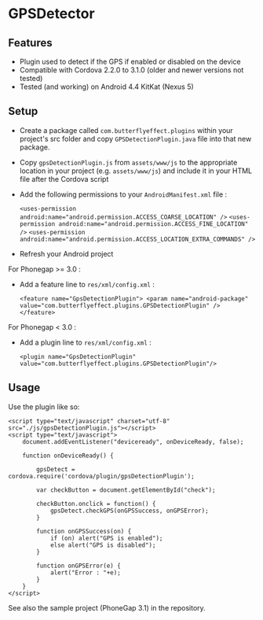 GPSDetector
===========

Features
--------

- Plugin used to detect if the GPS if enabled or disabled on the device
- Compatible with Cordova 2.2.0 to 3.1.0 (older and newer versions not tested)
- Tested (and working) on Android 4.4 KitKat (Nexus 5)

Setup
-----

- Create a package called `com.butterflyeffect.plugins` within your project's src folder and copy `GPSDetectionPlugin.java` file into that new package.

- Copy `gpsDetectionPlugin.js` from `assets/www/js` to the appropriate location in your project (e.g. `assets/www/js`)
  and include it in your HTML file after the Cordova script
  
- Add the following permissions to your `AndroidManifest.xml` file :

	`<uses-permission android:name="android.permission.ACCESS_COARSE_LOCATION" />`
	`<uses-permission android:name="android.permission.ACCESS_FINE_LOCATION" />`
	`<uses-permission android:name="android.permission.ACCESS_LOCATION_EXTRA_COMMANDS" />`
	
- Refresh your Android project



For Phonegap >= 3.0 :

- Add a feature line to `res/xml/config.xml` :

    `<feature name="GpsDetectionPlugin">
			<param name="android-package" value="com.butterflyeffect.plugins.GPSDetectionPlugin" />
    </feature>`

For Phonegap < 3.0 :

- Add a plugin line to `res/xml/config.xml` :

    `<plugin name="GpsDetectionPlugin" value="com.butterflyeffect.plugins.GPSDetectionPlugin"/>`
    

Usage
-----

Use the plugin like so:

    <script type="text/javascript" charset="utf-8" src="./js/gpsDetectionPlugin.js"></script>
    <script type="text/javascript">
		document.addEventListener("deviceready", onDeviceReady, false);
		
		function onDeviceReady() {
		
			gpsDetect = cordova.require('cordova/plugin/gpsDetectionPlugin');
		
			var checkButton = document.getElementById("check");
			
			checkButton.onclick = function() {
				gpsDetect.checkGPS(onGPSSuccess, onGPSError);
			} 
			
			function onGPSSuccess(on) {
				if (on) alert("GPS is enabled");
				else alert("GPS is disabled");
			}
			
			function onGPSError(e) {
				alert("Error : "+e);
			}
		}
	</script>

See also the sample project (PhoneGap 3.1) in the repository.